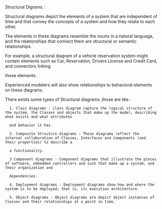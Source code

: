 Structural Digrams :

  Structural diagrams depict the elements of a system that are independent of time and that convey the concepts of a system and how they relate to each other. 
  
  The elements in these diagrams resemble the nouns in a natural language, and the relationships that connect them are structural or semantic relationships.
  
  For example, a structural diagram of a vehicle reservation system might contain elements such as Car, Reservation, Drivers License and Credit Card, and connectors linking 
  
  these  elements. 
  
  Experienced modelers will also show relationships to behavioral elements on these diagrams.
  
  There exists some types of Structural diagrams ,those are like : 
  
      1. Class diagrams : class diagram capture the logical structure of the system, the Classes and objects that make up the model, describing what exists and what attributes 
      
      and behavior it has.

      2. Composite Structure diagrams : Those diagrams reflect the internal collaboration of Classes, Interfaces and Components (and their properties) to describe a 
      
      a functionality.

      3 Component diagrams : Component diagrams that illustrate the pieces of software, embedded controllers and such that make up a system, and their organization and
      
      dependencies.

      4. Deployment diagrams : Deployment diagrams show how and where the system is to be deployed; that is, its execution architecture.

      5. Object diagrams : Object diagrams are depict object instances of Classes and their relationships at a point in time.
